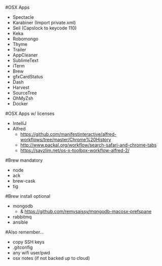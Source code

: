 #OSX Apps
- Spectacle
- Karabiner (Import private.xml)
- Seil (Capslock to keycode 110)
- Keka
- Robomongo
- Thyme
- Trailer
- AppCleaner
- SublimeText
- iTerm
- Brew
- gfxCardStatus
- Dash
- Harvest
- SourceTree
- OhMyZsh
- Docker

#OSX Apps w/ licenses
- IntelliJ
- Alfred
    - https://github.com/manifestinteractive/alfred-workflows/tree/master/Chrome%20History
    - http://www.packal.org/workflow/search-safari-and-chrome-tabs
    - https://sayzlim.net/os-x-toolbox-workflow-alfred-2/

#Brew mandatory
- node
- ack
- brew-cask
- tig

#Brew install optional
- mongodb
    - & https://github.com/remysaissy/mongodb-macosx-prefspane
- rabbitmq
- ansible


#Also remember...
- copy SSH keys
- .gitconfig
- any wifi user/pwd
- osx notes (if not backed up to cloud)

